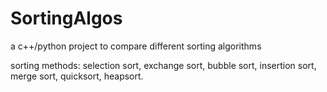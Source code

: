 # SortingAlgos
a c++/python project to compare different sorting algorithms 

sorting methods: 
selection sort,
exchange sort,
bubble sort,
insertion sort,
merge sort,
quicksort,
heapsort. 
